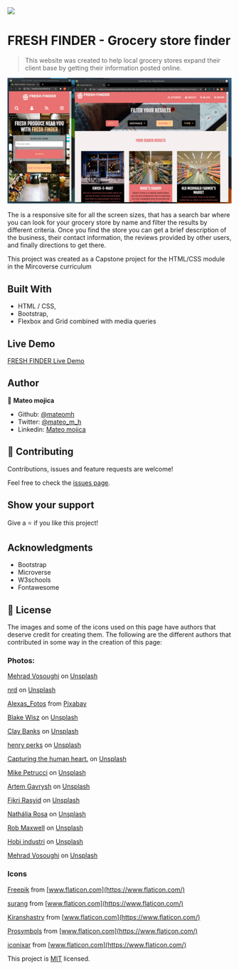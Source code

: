 ![](https://img.shields.io/badge/Microverse-blueviolet)

# FRESH FINDER - Grocery store finder

> This website was created to help local grocery stores expand their client base by getting their information posted online.

![screenshot](./app_screenshot.png)

The is a responsive site for all the screen sizes, that has a search bar where you can look for your grocery store by name and filter the results by different criteria. Once you find the store you can get a brief description of the business, their contact information, the reviews provided by other users, and finally directions to get there.

This project was created as a Capstone project for the HTML/CSS module in the Mircoverse curriculum

## Built With

- HTML / CSS,
- Bootstrap,
- Flexbox and Grid combined with media queries

## Live Demo

[FRESH FINDER Live Demo](https://raw.githack.com/mateomh/Store-Finder/store-finder-page/index.html)


## Author

👤 **Mateo mojica**

- Github: [@mateomh](https://github.com/mateomh)
- Twitter: [@mateo_m_h](https://twitter.com/mateo_m_h)
- Linkedin: [Mateo mojica](https://linkedin.com/mateo_mojica_hernandez)


## 🤝 Contributing

Contributions, issues and feature requests are welcome!

Feel free to check the [issues page](issues/).

## Show your support

Give a ⭐️ if you like this project!

## Acknowledgments

- Bootstrap
- Microverse
- W3schools
- Fontawesome

## 📝 License

The images and some of the icons used on this page have authors that deserve credit for creating them. The following are the different authors that contributed in some way in the creation of this page:

### Photos:

[Mehrad Vosoughi](https://unsplash.com/@mehrad_vosoughi?utm_source=unsplash&amp;utm_medium=referral&amp;utm_content=creditCopyText) on [Unsplash](https://unsplash.com/s/photos/supermarket?utm_source=unsplash&amp;utm_medium=referral&amp;utm_content=creditCopyText)

[nrd](https://unsplash.com/@nicotitto?utm_source=unsplash&amp;utm_medium=referral&amp;utm_content=creditCopyText) on [Unsplash](https://unsplash.com/s/photos/supermarket?utm_source=unsplash&amp;utm_medium=referral&amp;utm_content=creditCopyText)

[Alexas_Fotos](https://pixabay.com/users/Alexas_Fotos-686414/?utm_source=link-attribution&amp;utm_medium=referral&amp;utm_campaign=image&amp;utm_content=1165437) from [Pixabay](https://pixabay.com/?utm_source=link-attribution&amp;utm_medium=referral&amp;utm_campaign=image&amp;utm_content=1165437)

[Blake Wisz](https://unsplash.com/@blakewisz?utm_source=unsplash&amp;utm_medium=referral&amp;utm_content=creditCopyText) on [Unsplash](https://unsplash.com/s/photos/supermarket?utm_source=unsplash&amp;utm_medium=referral&amp;utm_content=creditCopyText)

[Clay Banks](https://unsplash.com/@claybanks?utm_source=unsplash&amp;utm_medium=referral&amp;utm_content=creditCopyText) on [Unsplash](https://unsplash.com/s/photos/supermarket?utm_source=unsplash&amp;utm_medium=referral&amp;utm_content=creditCopyText)

[henry perks](https://unsplash.com/@hjkp?utm_source=unsplash&amp;utm_medium=referral&amp;utm_content=creditCopyText) on [Unsplash](https://unsplash.com/s/photos/supermarket?utm_source=unsplash&amp;utm_medium=referral&amp;utm_content=creditCopyText)

[Capturing the human heart.](https://unsplash.com/@dead____artist?utm_source=unsplash&amp;utm_medium=referral&amp;utm_content=creditCopyText) on [Unsplash](https://unsplash.com/s/photos/supermarket?utm_source=unsplash&amp;utm_medium=referral&amp;utm_content=creditCopyText)

[Mike Petrucci](https://unsplash.com/@mikepetrucci?utm_source=unsplash&amp;utm_medium=referral&amp;utm_content=creditCopyText) on [Unsplash](https://unsplash.com/s/photos/supermarket?utm_source=unsplash&amp;utm_medium=referral&amp;utm_content=creditCopyText)

[Artem Gavrysh](https://unsplash.com/@tmwd?utm_source=unsplash&amp;utm_medium=referral&amp;utm_content=creditCopyText) on [Unsplash](https://unsplash.com/s/photos/supermarket?utm_source=unsplash&amp;utm_medium=referral&amp;utm_content=creditCopyText)

[Fikri Rasyid](https://unsplash.com/@fikrirasyid?utm_source=unsplash&amp;utm_medium=referral&amp;utm_content=creditCopyText) on [Unsplash](https://unsplash.com/s/photos/supermarket?utm_source=unsplash&amp;utm_medium=referral&amp;utm_content=creditCopyText)

[Nathália Rosa](https://unsplash.com/@nathaliarosa?utm_source=unsplash&amp;utm_medium=referral&amp;utm_content=creditCopyText) on [Unsplash](https://unsplash.com/s/photos/supermarket?utm_source=unsplash&amp;utm_medium=referral&amp;utm_content=creditCopyText)

[Rob Maxwell](https://unsplash.com/@robmaxwell?utm_source=unsplash&amp;utm_medium=referral&amp;utm_content=creditCopyText) on [Unsplash](https://unsplash.com/s/photos/supermarket?utm_source=unsplash&amp;utm_medium=referral&amp;utm_content=creditCopyText)

[Hobi industri](https://unsplash.com/@hobiindustri?utm_source=unsplash&amp;utm_medium=referral&amp;utm_content=creditCopyText) on [Unsplash](https://unsplash.com/s/photos/supermarket?utm_source=unsplash&amp;utm_medium=referral&amp;utm_content=creditCopyText)

[Mehrad Vosoughi](https://unsplash.com/@mehrad_vosoughi?utm_source=unsplash&amp;utm_medium=referral&amp;utm_content=creditCopyText) on [Unsplash](https://unsplash.com/s/photos/supermarket?utm_source=unsplash&amp;utm_medium=referral&amp;utm_content=creditCopyText)

### Icons

[Freepik](https://www.flaticon.com/authors/freepik) from [www.flaticon.com](https://www.flaticon.com/)

[surang](https://www.flaticon.com/free-icon/placeholder_2942917) from [www.flaticon.com](https://www.flaticon.com/)

[Kiranshastry](https://www.flaticon.com/authors/kiranshastry) from [www.flaticon.com](https://www.flaticon.com/)

[Prosymbols](https://www.flaticon.com/authors/prosymbols) from [www.flaticon.com](https://www.flaticon.com/)

[iconixar](https://www.flaticon.com/authors/iconixar) from [www.flaticon.com](https://www.flaticon.com/)

This project is [MIT](lic.url) licensed.
